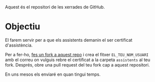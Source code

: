 Aquest és el repositori de les xerrades de GitHub. 

# Objectiu
El farem servir per a que els assistents demanin el ser certificat d'assistència.

Per a fer-ho, [fes un fork a aquest repo](https://github.com/CODE-URV/github-talk/fork) i crea el fitxer `EL_TEU_NOM_USUARI` amb el correu on vulguis rebre el certificat a la carpeta `assistents` al teu fork. Després, obre una pull request del teu fork cap a aquest repositori. 

En uns mesos els enviaré en quan tingui temps. 
